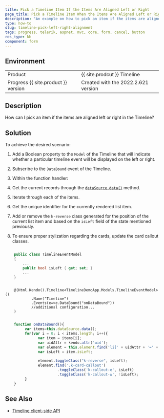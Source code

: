 ```yaml
---
title: Pick a Timeline Item If the Items Are Aligned Left or Right
page_title: Pick a Timeline Item When the Items Are Aligned Left or Right
description: "An example on how to pick an item if the items are aligned left of right in the {{ site.product }} Timeline."
type: how-to
slug: timeline-pick-left-right-alignment
tags: progress, telerik, aspnet, mvc, core, form, cancel, button
res_type: kb
component: form
---
```


## Environment

<table>
 <tr>
  <td>Product</td>
  <td>{{ site.prodcut }} Timeline</td>
 </tr>
 <tr>
  <td>Progress {{ site.product }} version</td>
  <td>Created with the 2022.2.621 version</td>
 </tr>
</table>

## Description

How can I pick an item if the items are aligned left or right in the Timeline?

## Solution

To achieve the desired scenario:

1. Add a Boolean property to the `Model` of the Timeline that will indicate whether a particular timeline event will be displayed on the left or right.
1. Subscribe to the `DataBound` event of the Timeline.
1. Within the function handler:

  1. Get the current records through the [`dataSource.data()`](https://docs.telerik.com/kendo-ui/api/javascript/data/datasource/methods/data) method.
  1. Iterate through each of the items.
  1. Get the unique identifier for the currently rendered list item. 
  1. Add or remove the `k-reverse` class generated for the position of the current list item and based on the `isLeft` field of the state mentioned previously.
  1. To ensure proper stylization regarding the cards, update the card callout classes.


```Model.cs

    public class TimelineEventModel
    {
        ...
        public bool isLeft { get; set; }
        ...
    }

```
```Timeline.cshtml

    @(Html.Kendo().Timeline<TimelineDemoApp.Models.TimelineEventModel>()
            .Name("Timeline")
            .Events(e=>e.DataBound("onDataBound"))
            //additional configuration...
    )

```
```script.js

    function onDataBound(){
         var items=this.dataSource.data(); 
         for(var i = 0; i < items.length; i++){ 
               var item = items[i]; 
               var uidAttr = kendo.attr('uid');
               var element = this.element.find('li[' + uidAttr + '=' + item.uid + ']');
               var isLeft = item.isLeft;
                  
               element.toggleClass("k-reverse", isLeft);
               element.find('.k-card-callout')
                      	.toggleClass('k-callout-e', isLeft)
                      	.toggleClass('k-callout-w', !isLeft);
         }
    }

```

## See Also

* [Timeline client-side API](https://docs.telerik.com/kendo-ui/api/javascript/ui/timeline)
